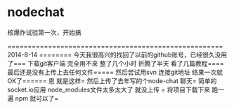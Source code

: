nodechat
========

核爆炸试验第一次，开始搞

=====================================================
2014-8-14 ========
今天我很高兴的找回了以前的github账号，已经很久没用了===
下载git客户端 完全用不来 整了几个小时 折腾了半天 看了几篇教程====
最后还是没有上传上去任何文件=====
然后尝试用svn 连接git地址 结果一次就OK了======
恩 就是这样=
然后上传了去年写的个node-chat 聊天=
简单的socket.io应用 node_modules文件太多太大了 就没上传 =
将项目下载下来 跑一遍 npm 就可以了=
